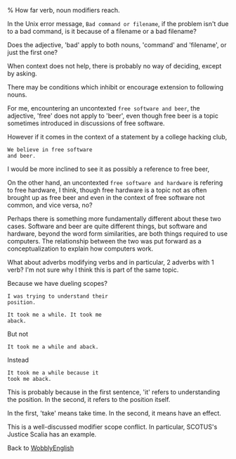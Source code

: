% How far verb, noun modifiers reach.

In the Unix error message, `Bad command
or filename`, if the problem isn't due 
to a bad command, is it because of a 
filename or a bad filename?

Does the adjective, 'bad' apply to both 
nouns, 'command' and 'filename', or just 
the first one?

When context does not help, there is 
probably no way of deciding, except by 
asking.

There may be conditions which inhibit or 
encourage extension to following nouns.

For me, encountering an uncontexted `free
software and beer`, the adjective, 'free' does 
not apply to 'beer', even though free beer 
is a topic sometimes introduced in 
discussions of free software.

However if it comes in the context of a 
statement by a college hacking club,

	We believe in free software 
	and beer.

I would be more inclined to see it as 
possibly a reference to free beer,

On the other hand, an uncontexted `free
software and hardware` is refering to 
free hardware, I think, though free 
hardware is a topic not as often brought 
up as free beer and even in the context 
of free software not common, and vice 
versa, no?

Perhaps there is something more 
fundamentally different about these two 
cases. Software and beer are quite 
different things, but software and 
hardware, beyond the word form 
similarities, are both things required 
to use computers. The relationship 
between the two was put forward as a 
conceptualization to explain how 
computers work.

What about adverbs modifying verbs and 
in particular, 2 adverbs with 1 verb? 
I'm not sure why I think this is part of 
the same topic.

Because we have dueling scopes?

	I was trying to understand their 
	position.

	It took me a while. It took me 
	aback.

But not

	It took me a while and aback.

Instead

	It took me a while because it 
	took me aback.

This is probably because in the first 
sentence, 'it' refers to understanding 
the position. In the second, it refers 
to the position itself.

In the first, 'take' means take time. In 
the second, it means have an effect.

This is a well-discussed modifier scope 
conflict. In particular, SCOTUS's 
Justice Scalia has an example.

Back to [WobblyEnglish](WobblyEnglish.html)
